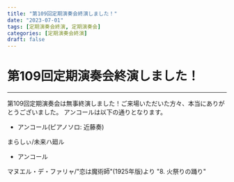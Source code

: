 ```yaml
---
title: "第109回定期演奏会終演しました！"
date: "2023-07-01"
tags: [定期演奏会終演, 定期演奏会]
categories: [定期演奏会終演]
draft: false
---
```


# 第109回定期演奏会終演しました！

---

第109回定期演奏会は無事終演しました！ご来場いただいた方々、本当にありがとうございました。
アンコールは以下の通りとなります。

* アンコール(ピアノソロ: 近藤奏)

まらしぃ/未来ハ廻ル

* アンコール

マヌエル・デ・ファリャ/"恋は魔術師"(1925年版)より "8. 火祭りの踊り"
